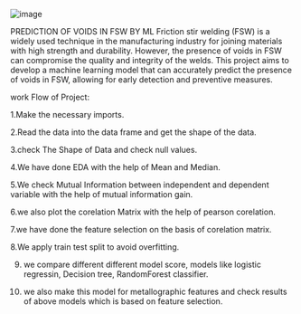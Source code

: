 ![image](https://github.com/Namog0916/Prediction-of-Voids-in-FSW-by-Machine-Learning-Project/assets/126410835/7c5b3475-00c1-4665-8527-9c46155c9b3f)


PREDICTION OF VOIDS IN FSW BY ML
Friction stir welding (FSW) is a widely used technique in the manufacturing industry for joining materials with high strength and durability. However, the presence of voids in FSW can compromise the quality and integrity of the welds. This project aims to develop a machine learning model that can accurately predict the presence of voids in FSW, allowing for early detection and preventive measures.


work Flow of Project:

1.Make the necessary imports.

2.Read the data into the data frame and get the shape of the data.

3.check The Shape of Data and check null values.

4.We have done EDA with the help of Mean and Median.

5.We check Mutual Information between independent and dependent variable with the help of mutual information gain.

6.we also plot the corelation Matrix with the help of pearson corelation.

7.we have done the feature selection on the basis of corelation matrix.

8.We apply train test split to avoid overfitting.

9. we compare different different model score, models like logistic regressin, Decision tree, RandomForest classifier.

10. we also make this model for metallographic features and check results of above models which is based on feature selection.
